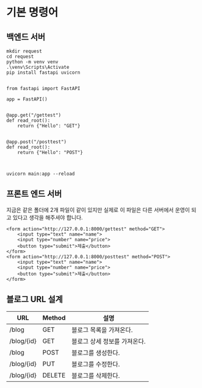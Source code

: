 # 기본 명령어

## 백엔드 서버
```
mkdir request
cd request
python -m venv venv
.\venv\Scripts\Activate
pip install fastapi uvicorn


from fastapi import FastAPI

app = FastAPI()


@app.get("/gettest")
def read_root():
    return {"Hello": "GET"}


@app.post("/posttest")
def read_root():
    return {"Hello": "POST"}



uvicorn main:app --reload
```

## 프론트 엔드 서버

지금은 같은 폴더에 2개 파일이 같이 있지만 실제로 이 파일은 다른 서버에서 운영이 되고 있다고 생각을 해주셔야 합니다.

```
<form action="http://127.0.0.1:8000/gettest" method="GET">
    <input type="text" name="name">
    <input type="number" name="price">
    <button type="submit">제출</button>
</form>
<form action="http://127.0.0.1:8000/posttest" method="POST">
    <input type="text" name="name">
    <input type="number" name="price">
    <button type="submit">제출</button>
</form>
```

## 블로그 URL 설계

URL        | Method | 설명
-----------|--------|----------------------
/blog      | GET    | 블로그 목록을 가져온다.
/blog/{id} | GET    | 블로그 상세 정보를 가져온다.
/blog      | POST   | 블로그를 생성한다.
/blog/{id} | PUT    | 블로그를 수정한다.
/blog/{id} | DELETE | 블로그를 삭제한다.

